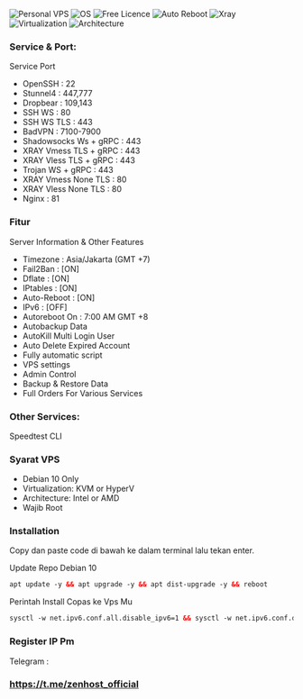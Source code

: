 ![Personal VPS](https://shields.io/badge/Personal-VPS-orange?logo=jamboard&style=for-the-badge) ![OS](https://camo.githubusercontent.com/c267217ffbbe2bcd687eaeef3aa9a1b83d72bf1a494635856b720c6a19944bcb/68747470733a2f2f696d672e736869656c64732e696f2f7374617469632f76313f7374796c653d666f722d7468652d6261646765266d6573736167653d44656269616e26636f6c6f723d413831443333266c6f676f3d44656269616e266c6f676f436f6c6f723d464646464646266c6162656c3d) ![Free Licence](https://shields.io/badge/Free-Licence-orange?logo=testinglibrary&style=for-the-badge) ![Auto Reboot](https://shields.io/badge/Auto-Reboot-orange?logo=openapiinitiative&style=for-the-badge) ![Xray](https://shields.io/badge/Service-Xray-orange?logo=xstate&style=for-the-badge)
![Virtualization](https://shields.io/badge/Virtualization-KVM-green?logo=tryhackme&style=for-the-badge) ![Architecture](https://shields.io/badge/Architecture-Intel%20or%20AMD-green?logo=moleculer&style=for-the-badge)


### Service & Port:
  Service Port
 - OpenSSH                 : 22
 - Stunnel4                : 447,777
 - Dropbear                : 109,143
 - SSH WS                  : 80
 - SSH WS TLS              : 443
 - BadVPN                  : 7100-7900
 - Shadowsocks Ws + gRPC   : 443
 - XRAY  Vmess TLS + gRPC  : 443
 - XRAY  Vless TLS + gRPC  : 443
 - Trojan WS + gRPC        : 443
 - XRAY  Vmess None TLS    : 80
 - XRAY  Vless None TLS    : 80
 - Nginx                   : 81

### Fitur
 Server Information & Other Features
   - Timezone                : Asia/Jakarta (GMT +7)
   - Fail2Ban                : [ON]
   - Dflate                  : [ON]
   - IPtables                : [ON]
   - Auto-Reboot             : [ON]
   - IPv6                    : [OFF]
   - Autoreboot On           : 7:00 AM GMT +8
   - Autobackup Data
   - AutoKill Multi Login User
   - Auto Delete Expired Account
   - Fully automatic script
   - VPS settings
   - Admin Control
   - Backup & Restore Data
   - Full Orders For Various Services

### Other Services:
Speedtest CLI

### Syarat VPS
- Debian 10 Only
- Virtualization: KVM or HyperV
- Architecture: Intel or AMD
- Wajib Root

### Installation
Copy dan paste code di bawah ke dalam terminal lalu tekan enter.

Update Repo Debian 10

  ```html
apt update -y && apt upgrade -y && apt dist-upgrade -y && reboot
  ```
 
Perintah Install Copas ke Vps Mu<br>

  ```html
sysctl -w net.ipv6.conf.all.disable_ipv6=1 && sysctl -w net.ipv6.conf.default.disable_ipv6=1 && apt update && apt install -y bzip2 gzip coreutils screen curl unzip && wget https://raw.githubusercontent.com/Ysilven/x01/main/install.sh && chmod +x install.sh && sed -i -e 's/\r$//' install.sh && screen -S install ./install.sh
```

### Register IP Pm
Telegram : 
### https://t.me/zenhost_official
